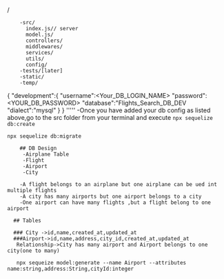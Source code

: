 /

        -src/
          index.js// server
          model.js/
          controllers/
          middlewares/
          services/
          utils/
          config/
        -tests/[later]
        -static/
        -temp/
{
  "development":{
    "username":<Your_DB_LOGIN_NAME>
    "password":<YOUR_DB_PASSWORD>
    "database":"Flights_Search_DB_DEV
    "dialect":"mysql"
  }
}
'''''
-Once you have added your db config as listed above,go to the src folder from your terminal and execute `npx sequelize db:create`

`npx sequelize db:migrate`

        ## DB Design
         -Airplane Table
         -Flight
         -Airport
         -City
        
        -A flight belongs to an airplane but one airplane can be ued int multiple flights
        -A city has many airports but one airport belongs to a city
        -One airport can have many flights ,but a flight belong to one airport 

      ## Tables

      ### City ->id,name,created_at,updated_at
      ###Airport->id,name,address,city_id,created_at,updated_at
       Relationship->City has many airport and Airport belongs to one city(one to many)

       npx sequeize model:generate --name Airport --attributes name:string,address:String,cityId:integer